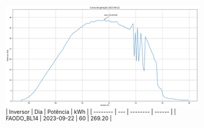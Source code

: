 ![My Image](22_09_2023-FAODO_BL14.png)
| Inversor | Dia | Potência | kWh    |
| -------- | --- | -------- | ------ |
| FAODO_BL14       | 2023-09-22  | 60       | 269.20 |